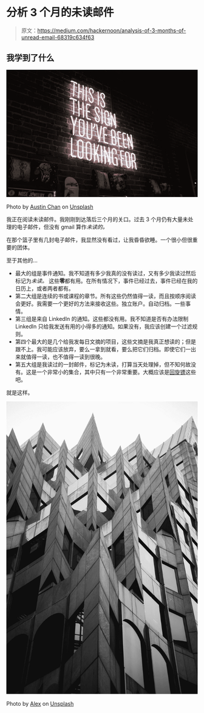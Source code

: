 # 分析 3 个月的未读邮件

> 原文：<https://medium.com/hackernoon/analysis-of-3-months-of-unread-email-68319c634f63>

## 我学到了什么

![](img/0c149cfab2f05ac7c19e356e31f0cec5.png)

Photo by [Austin Chan](https://unsplash.com/photos/ukzHlkoz1IE?utm_source=unsplash&utm_medium=referral&utm_content=creditCopyText) on [Unsplash](https://unsplash.com/search/photos/email?utm_source=unsplash&utm_medium=referral&utm_content=creditCopyText)

我正在阅读未读邮件。我刚刚到达落后三个月的关口。过去 3 个月仍有大量未处理的电子邮件，但没有 gmail 算作*未读的。*

在那个篮子里有几封电子邮件，我显然没有看过，让我昏昏欲睡。一个很小但很重要的团体。

至于其他的…

*   最大的组是事件通知。我不知道有多少我真的没有读过，又有多少我读过然后标记为*未读。* 这些**零**都有用。在所有情况下，事件已经过去，事件已经在我的日历上，或者两者都有。
*   第二大组是连续的书或课程的章节。所有这些仍然值得一读，而且按顺序阅读会更好。我需要一个更好的方法来接收这些。独立账户。自动归档。一些事情。
*   第三组是来自 LinkedIn 的通知。这些都没有用。我不知道是否有办法限制 LinkedIn 只给我发送有用的小得多的通知。如果没有，我应该创建一个过滤规则。
*   第四个最大的是几个给我发每日文摘的项目，这些文摘是我真正想读的；但是跟不上。我可能应该放弃，要么一拿到就看，要么把它们归档。即使它们一出来就值得一读，也不值得一读到很晚。
*   第五大组是我读过的一封邮件，标记为未读，打算当天处理掉，但不知何故没有。这是一个非常小的集合，其中只有一个非常重要。大概应该是[回旋镖](https://www.boomeranggmail.com/)这些吧。

就是这样。

![](img/0f0b6c65286cafb47faa7e2714be9c5c.png)

Photo by [Alex](https://unsplash.com/photos/nzRkTNxSRFQ?utm_source=unsplash&utm_medium=referral&utm_content=creditCopyText) on [Unsplash](https://unsplash.com/search/photos/that%27s-it?utm_source=unsplash&utm_medium=referral&utm_content=creditCopyText)